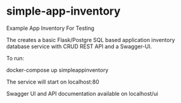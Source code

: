 # simple-app-inventory
Example App Inventory For Testing

The creates a basic Flask/Postgre SQL based application inventory database service with CRUD REST API and a Swagger-UI.

To run:

docker-compose up simpleappinventory


The service will start on localhost:80

Swagger UI and API documentation available on localhost/ui
